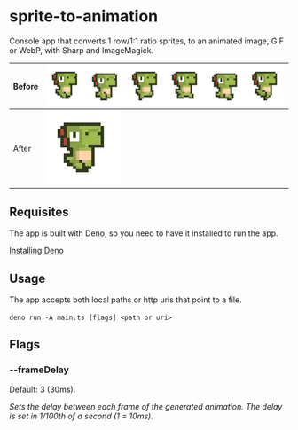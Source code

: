 # sprite-to-animation

Console app that converts 1 row/1:1 ratio sprites, to an animated image, GIF or
WebP, with Sharp and ImageMagick.

| Before | ![horizontal sprite of a green dinosaur walking](test.png) |
| ------ | ---------------------------------------------------------- |
| After  | ![animated green dinosaur walking](test.webp)              |

## Requisites

The app is built with Deno, so you need to have it installed to run the app.

[Installing Deno](https://docs.deno.com/runtime/getting_started/installation/)

## Usage

The app accepts both local paths or http uris that point to a file.

`deno run -A main.ts [flags] <path or uri>`

## Flags

### --frameDelay

Default: 3 (30ms).

*Sets the delay between each frame of the generated animation. The delay is set in 1/100th of a second (1 = 10ms).*
